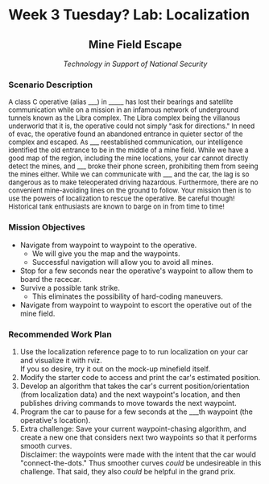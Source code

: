# Week 3 Tuesday? Lab: Localization
<center>
<h2>Mine Field Escape</h2>
  <i>Technology in Support of National Security</i>
</center>
<h3>Scenario Description</h3>
<font size="2">A class C operative (alias ___) in _____ has lost their bearings and satellite communication while on a mission in an infamous network of underground tunnels known as the Libra complex. The Libra complex being the villanous underworld that it is, the operative could not simply "ask for directions." In need of evac, the operative found an abandoned entrance in quieter sector of the complex and escaped. As ___ reestablished communication, our intelligence identified the old entrance to be in the middle of a mine field. While we have a good map of the region, including the mine locations, your car cannot directly detect the mines, and ___ broke their phone screen, prohibiting them from seeing the mines either. While we can communicate with ___ and the car, the lag is so dangerous as to make teleoperated driving hazardous. Furthermore, there are no convenient mine-avoiding lines on the ground to follow. Your mission then is to use the powers of localization to rescue the operative. Be careful though! Historical tank enthusiasts are known to barge on in from time to time! </font>

<h3>Mission Objectives</h3>
<ul>
  <li>Navigate from waypoint to waypoint to the operative.<ul>
    <li>We will give you the map and the waypoints.</li>
    <li>Successful navigation will allow you to avoid all mines.</li></ul></li>
  <li>Stop for a few seconds near the operative's waypoint to allow them to board the racecar.</li>
  <li>Survive a possible tank strike.<ul>
    <li>This eliminates the possibility of hard-coding maneuvers.</li></ul></li>
  <li>Navigate from waypoint to waypoint to escort the operative out of the mine field.</li>
</ul>

<h3>Recommended Work Plan</h3>
<ol type="1">
  <li>Use the localization reference page to to run localization on your car and visualize it with rviz.<br>
  If you so desire, try it out on the mock-up minefield itself.</li>
  <li>Modify the starter code to access and print the car's estimated position.</li>
  <li>Develop an algorithm that takes the car's current position/orientation (from localization data) and the next waypoint's location, and then publishes driving commands to move towards the next waypoint.</li>
  <li>Program the car to pause for a few seconds at the ___th waypoint (the operative's location).</li>
  <li>Extra challenge: Save your current waypoint-chasing algorithm, and create a new one that considers next two waypoints so that it performs smooth curves.<br>
  Disclaimer: the waypoints were made with the intent that the car would "connect-the-dots." Thus smoother curves <i>could</i> be undesireable in this challenge. That said, they also <i>could</i> be helpful in the grand prix.</li>
</ol>
